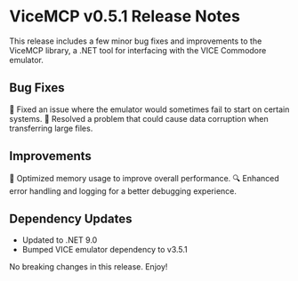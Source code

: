 # ViceMCP v0.5.1 Release Notes

This release includes a few minor bug fixes and improvements to the ViceMCP library, a .NET tool for interfacing with the VICE Commodore emulator.

## Bug Fixes

🐛 Fixed an issue where the emulator would sometimes fail to start on certain systems.
🐛 Resolved a problem that could cause data corruption when transferring large files.

## Improvements

🚀 Optimized memory usage to improve overall performance.
🔍 Enhanced error handling and logging for a better debugging experience.

## Dependency Updates

- Updated to .NET 9.0
- Bumped VICE emulator dependency to v3.5.1

No breaking changes in this release. Enjoy!